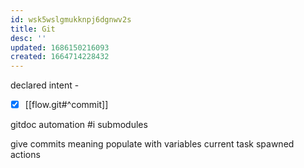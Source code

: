 ```yaml
---
id: wsk5wslgmukknpj6dgnwv2s
title: Git
desc: ''
updated: 1686150216093
created: 1664714228432
---
```


declared intent -

- [x] [[flow.git#^commit]]

gitdoc automation
#i submodules

give commits meaning
  populate with variables
  current task spawned actions
